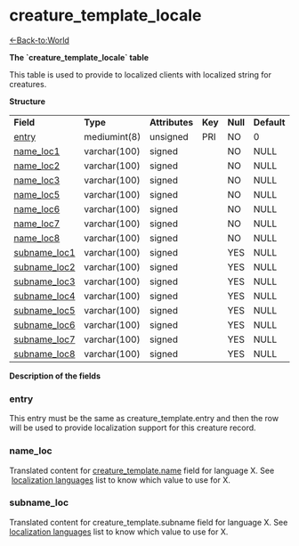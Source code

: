 # creature\_template\_locale

[<-Back-to:World](database-world.md)

**The \`creature\_template\_locale\` table**

This table is used to provide to localized clients with localized string for creatures.

**Structure**

|                                                        |              |                |         |          |             |           |             |
|--------------------------------------------------------|--------------|----------------|---------|----------|-------------|-----------|-------------|
| **Field**                                              | **Type**     | **Attributes** | **Key** | **Null** | **Default** | **Extra** | **Comment** |
| [entry](#creature_template_locale-entry)               | mediumint(8) | unsigned       | PRI     | NO       | 0           |           |             |
| [name\_loc1](#creature_template_locale-name_loc)       | varchar(100) | signed         |         | NO       | NULL        |           |             |
| [name\_loc2](#creature_template_locale-name_loc)       | varchar(100) | signed         |         | NO       | NULL        |           |             |
| [name\_loc3](#creature_template_locale-name_loc)       | varchar(100) | signed         |         | NO       | NULL        |           |             |
| [name\_loc5](#creature_template_locale-name_loc)       | varchar(100) | signed         |         | NO       | NULL        |           |             |
| [name\_loc6](#creature_template_locale-name_loc)       | varchar(100) | signed         |         | NO       | NULL        |           |             |
| [name\_loc7](#creature_template_locale-name_loc)       | varchar(100) | signed         |         | NO       | NULL        |           |             |
| [name\_loc8](#creature_template_locale-name_loc)       | varchar(100) | signed         |         | NO       | NULL        |           |             |
| [subname\_loc1](#creature_template_locale-subname_loc) | varchar(100) | signed         |         | YES      | NULL        |           |             |
| [subname\_loc2](#creature_template_locale-subname_loc) | varchar(100) | signed         |         | YES      | NULL        |           |             |
| [subname\_loc3](#creature_template_locale-subname_loc) | varchar(100) | signed         |         | YES      | NULL        |           |             |
| [subname\_loc4](#creature_template_locale-subname_loc) | varchar(100) | signed         |         | YES      | NULL        |           |             |
| [subname\_loc5](#creature_template_locale-subname_loc) | varchar(100) | signed         |         | YES      | NULL        |           |             |
| [subname\_loc6](#creature_template_locale-subname_loc) | varchar(100) | signed         |         | YES      | NULL        |           |             |
| [subname\_loc7](#creature_template_locale-subname_loc) | varchar(100) | signed         |         | YES      | NULL        |           |             |
| [subname\_loc8](#creature_template_locale-subname_loc) | varchar(100) | signed         |         | YES      | NULL        |           |             |

**Description of the fields**

### entry

This entry must be the same as creature\_template.entry and then the row will be used to provide localization support for this creature record.

### name\_loc

Translated content for [creature\_template.name](https://trinitycore.atlassian.net/wiki/display/tc/creature_template#creature_template-name) field for language X.
See  [localization languages](https://trinitycore.atlassian.net/wiki/display/tc/Localization+lang) list to know which value to use for X.

### subname\_loc

Translated content for creature\_template.subname field for language X.
See [localization languages](https://trinitycore.atlassian.net/wiki/display/tc/Localization+lang) list to know which value to use for X.
